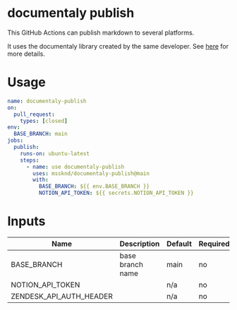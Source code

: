# documentaly publish

This GitHub Actions can publish markdown to several platforms.

It uses the documentaly library created by the same developer. See
[here](https://github.com/MssKnd/documentaly) for more details.

# Usage

```yaml
name: documentaly-publish
on:
  pull_request:
    types: [closed]
env:
  BASE_BRANCH: main
jobs:
  publish:
    runs-on: ubuntu-latest
    steps:
      - name: use documentaly-publish
        uses: mssknd/documentaly-publish@main
        with:
          BASE_BRANCH: ${{ env.BASE_BRANCH }}
          NOTION_API_TOKEN: ${{ secrets.NOTION_API_TOKEN }}
```

# Inputs

| Name                    | Description      | Default | Required |
| ----------------------- | ---------------- | ------- | -------- |
| BASE_BRANCH             | base branch name | main    | no       |
| NOTION_API_TOKEN        |                  | n/a     | no       |
| ZENDESK_API_AUTH_HEADER |                  | n/a     | no       |
